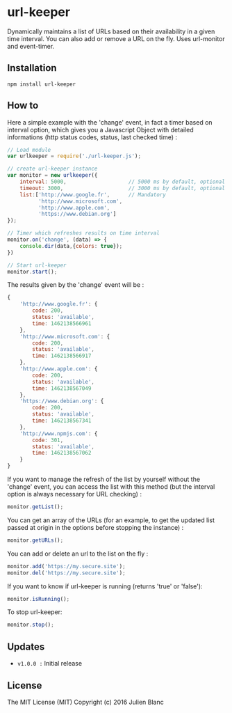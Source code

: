 url-keeper
=============
Dynamically maintains a list of URLs based on their availability in a given time interval. You can also add or remove a URL on the fly. Uses url-monitor and event-timer.

## Installation 
```
npm install url-keeper
```

## How to
Here a simple example with the 'change' event, in fact a timer based on interval option, which gives you a Javascript Object with detailed informations (http status codes, status, last checked time) :
```javascript
// Load module
var urlkeeper = require('./url-keeper.js');

// create url-keeper instance
var monitor = new urlkeeper({
    interval: 5000,                    // 5000 ms by default, optional
    timeout: 3000,                     // 3000 ms by default, optional
    list:['http://www.google.fr',      // Mandatory
          'http://www.microsoft.com',
          'http://www.apple.com',
          'https://www.debian.org']
});

// Timer which refreshes results on time interval
monitor.on('change', (data) => { 
    console.dir(data,{colors: true}); 
})

// Start url-keeper
monitor.start();
```

The results given by the 'change' event will be :
```javascript
{ 
    'http://www.google.fr': { 
        code: 200, 
        status: 'available', 
        time: 1462138566961 
    },
    'http://www.microsoft.com': { 
        code: 200, 
        status: 'available', 
        time: 1462138566917 
    },
    'http://www.apple.com': { 
        code: 200, 
        status: 'available', 
        time: 1462138567049 
    },
    'https://www.debian.org': { 
        code: 200, 
        status: 'available', 
        time: 1462138567341 
    },
    'http://www.npmjs.com': { 
        code: 301, 
        status: 'available', 
        time: 1462138567062 
    } 
}
```

If you want to manage the refresh of the list by yourself without the 'change' event, you can access the list with this method (but the interval option is always necessary for URL checking) :
```javascript
monitor.getList();
```

You can get an array of the URLs (for an example, to get the updated list passed at origin in the options before stopping the instance) :
```javascript
monitor.getURLs();
```

You can add or delete an url to the list on the fly :
```javascript
monitor.add('https://my.secure.site');
monitor.del('https://my.secure.site');
```

If you want to know if url-keeper is running (returns 'true' or 'false'):
```javascript
monitor.isRunning();
```

To stop url-keeper:
```javascript
monitor.stop();
```

## Updates
- `v1.0.0 :` Initial release

## License
The MIT License (MIT) 
Copyright (c) 2016 Julien Blanc
 